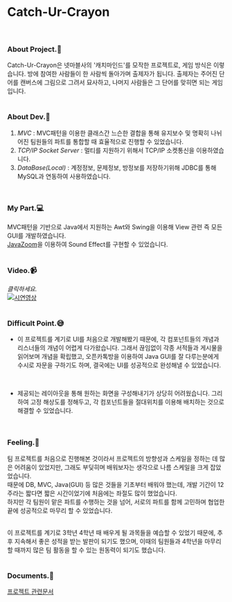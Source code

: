 # Catch-Ur-Crayon  
<br>

### About Project.:two_men_holding_hands:
Catch-Ur-Crayon은 넷마블사의 '캐치마인드'를 모작한 프로젝트로, 게임 방식은 이렇습니다. 방에 참여한 사람들이 한 사람씩 돌아가며 출제자가 됩니다. 출제자는 주어진 단어를 캔버스에 그림으로 그려서 묘사하고, 나머지 사람들은 그 단어를 맞히면 되는 게임입니다.<br>
<br>

### About Dev.:nut_and_bolt:
1. *MVC* : MVC패턴을 이용한 클래스간 느슨한 결합을 통해 유지보수 및 명확히 나뉘어진 팀원들의 파트를 통합할 때 효율적으로 진행할 수 있었습니다.<br>
2. *TCP/IP Socket Server* : 멀티를 지원하기 위해서 TCP/IP 소켓통신을 이용하였습니다.<br>
3. *DataBase(Local)* : 계정정보, 문제정보, 방정보를 저장하기위해 JDBC를 통해 MySQL과 연동하여 사용하였습니다.<br>
<!-- 4. *Multi-Thread* : 실시간 다중 진행을 위해서 Thread를 생성하여 사용하였습니다.<br> -->
<br>

### My Part.:computer:
MVC패턴을 기반으로 Java에서 지원하는 Awt와 Swing을 이용해 View 관련 즉 모든 GUI를 개발하였습니다. <br>
[JavaZoom](http://www.javazoom.net/javalayer/sources.html)을 이용하여 Sound Effect를 구현할 수 있었습니다. <br>
<br>

### Video.:video_camera:
*클릭하세요.*<br>
[![시연영상](https://img.youtube.com/vi/yMfNDHJwZhY/0.jpg)](https://www.youtube.com/watch?v=yMfNDHJwZhY)<br>
<br>

### Difficult Point.:sweat_smile:
* 이 프로젝트를 계기로 UI를 처음으로 개발해봤기 때문에, 각 컴포넌트들의 개념과 리스너들의 개념이 어렵게 다가왔습니다. 그래서 끊임없이 각종 서적들과 게시물을 읽어보며 개념을 확립했고, 오픈카톡방을 이용하여 Java GUI를 잘 다루는분에게 수시로 자문을 구하기도 하며, 결국에는 UI를 성공적으로 완성해낼 수 있었습니다.
<br>

* 제공되는 레이아웃을 통해 원하는 화면을 구성해내기가 상당히 어려웠습니다. 그리하여 고정 해상도를 정해두고, 각 컴포넌트들을 절대위치를 이용해 배치하는 것으로 해결할 수 있었습니다.
<br>

### Feeling.:pencil:
팀 프로젝트를 처음으로 진행해본 것이라서 프로젝트의 방향성과 스케일을 정하는 데 많은 어려움이 있었지만, 그래도 부딪히며 배워보자는 생각으로 나름 스케일을 크게 잡았었습니다.<br>
때문에 DB, MVC, Java(GUI) 등 많은 것들을 기초부터 배워야 했는데, 개발 기간이 12주라는 짧다면 짧은 시간이었기에 처음에는 좌절도 많이 했었습니다.<br>
하지만 각 팀원이 맡은 파트를 수행하는 것을 넘어, 서로의 파트를 함께 고민하며 협업한 끝에 성공적으로 마무리 할 수 있었습니다.<br>
<br>

이 프로젝트를 계기로 3학년 4학년 때 배우게 될 과목들을 예습할 수 있었기 때문에, 추후 지속해서 좋은 성적을 받는 발판이 되기도 했으며, 이때의 팀원들과 4학년을 마무리 할 때까지 많은 팀 활동을 할 수 있는 원동력이 되기도 했습니다.<br>
<br>

### Documents.:book:
[프로젝트 관련문서](https://github.com/tlagmltjq11/TeamProject/tree/master/Documents)
